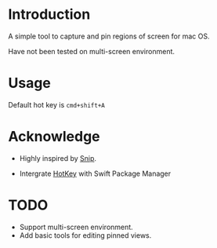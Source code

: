 # Introduction

A simple tool to capture and pin regions of screen for mac OS.

Have not been tested on multi-screen environment.

# Usage

Default hot key is `cmd+shift+A`

# Acknowledge

- Highly inspired by [Snip](https://github.com/isee15/Capture-Screen-For-Multi-Screens-On-Mac).

- Intergrate [HotKey](https://github.com/soffes/HotKey) with Swift Package Manager

# TODO

- Support multi-screen environment.
- Add basic tools for editing pinned views.